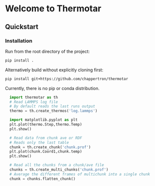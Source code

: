 # Welcome to Thermotar

## Quickstart

### Installation
Run from the root directory of the project:
```bash
pip install .
```
Alternatively build without explicitly cloning first:
```sh
pip install git+https://github.com/chappertron/thermotar
```

Currently, there is no pip or conda distribution. 
  


```python
  import thermotar as th
  # Read LAMMPS log file
  # By default reads the last runs output
  thermo = th.create_thermos('log.lammps')

  import matplotlib.pyplot as plt
  plt.plot(thermo.Step,thermo.Temp)
  plt.show()

  # Read data from chunk ave or RDF
  # Reads only the last table
  chunk = th.create_chunk('chunk.prof')
  plt.plot(chunk.Coord1,chunk.temp)
  plt.show()

  # Read all the chunks from a chunk/ave file
  chunks = th.create_multi_chunks('chunk.prof')
  # Average the different frames of multichunk into a single chunk
  chunk = chunks.flatten_chunk()
``` 

